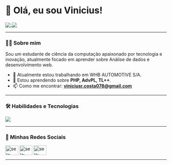# 👋 Olá, eu sou Vinicius!

<p align="left">
  <a href="https://github.com/Vinni071">
    <img align="center" src="https://github-readme-stats.vercel.app/api?username=vinni071&show_icons=true&theme=dracula&include_all_commits=true&count_private=true"/>
  </a>
  <a href="https://github.com/Vinni071">
    <img align="center" src="https://github-readme-stats.vercel.app/api/top-langs/?username=vinni071&layout=compact&langs_count=8&theme=dracula"/>
  </a>
</p>


---

### 👨‍💻 Sobre mim

<p align="left">
  Sou um estudante de ciência da computação apaixonado por tecnologia e inovação, atualmente focado em aprender sobre Análise de dados e desenvolvimento web.
</p>

- 🔭 Atualmente estou trabalhando em WHB AUTOMOTIVE S/A.
- 🌱 Estou aprendendo sobre **PHP, AdvPL, TL++**.
- 📫 Como me encontrar: **viniciusr.costa078@gmail.com**

---

### 🛠️ Habilidades e Tecnologias

<p align="left">
  <a href="https://skillicons.dev">
    <img src="https://skillicons.dev/icons?i=c,cpp,html,css,js,react,py,git" />
  </a>
</p>

---

### 🔗 Minhas Redes Sociais

<p align="left">
<a href="https://www.linkedin.com/in/vinicius-rodrigues-da-costa-075543238?utm_source=share&utm_campaign=share_via&utm_content=profile&utm_medium=android_app" target="blank"><img align="center" src="https://raw.githubusercontent.com/rahuldkjain/github-profile-readme-generator/master/src/images/icons/Social/linked-in-alt.svg" alt="seu-linkedin" height="30" width="40" /></a>
<a href="https://instagram.com/vinicius_costa_071" target="blank"><img align="center" src="https://raw.githubusercontent.com/rahuldkjain/github-profile-readme-generator/master/src/images/icons/Social/instagram.svg" alt="seu-instagram" height="30" width="40" /></a>
<a href="https://vinni071.github.io/portfolio/" target="blank"><img align="center" src="https://raw.githubusercontent.com/rahuldkjain/github-profile-readme-generator/master/src/images/icons/Social/rss.svg" alt="seu-site.com" height="30" width="40" /></a>
</p>

---
